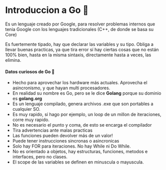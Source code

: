 # Introduccion a Go 🐻

Es un lenguaje creado por Google, para resolver problemas internos que tenia Google con los lenguajes tradicionales (C++, de donde se basa su Core)

Es fuertemente tipado, hay que declarar las variables y su tipo. Obliga a llevar buenas practicas, ya que tira error sí hay ciertas cosas que no están 100% bien, hasta en la misma sintaxis, directamente hasta a veces, las elimina.

#### Datos curiosos de Go 👀️

* Hecho para aprovechar los hardware más actuales. Aprovecha el asincronismo, y que hayan multi procesadores.
* En realidad su nombre es Go, pero se le dice **Golang** porque su dominio es **golang.org**
* Es un lenguaje compilado, genera archivos .exe que son portables a cualquier SO.
* Es muy rapido, sí hago por ejemplo, un loop de un millon de iteraciones, corre muy rapido.
* No es necesario el punto y coma, de esto se encarga el compilador
* Tira advertencias ante malas practicas
* Las funciones pueden devolver más de un valor!
* Puede tener instrucciones sincronas o asincronicas
* Solo hay FOR para iteraciones. No hay While ni Do While.
* No es orientado a objetos, hay estructuras, funciones, metodos e interfaces, pero no clases.
* El scope de las variables se definen en minuscula o mayuscula.
